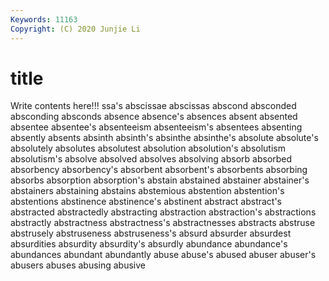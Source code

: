 ```yaml
---
Keywords: 11163
Copyright: (C) 2020 Junjie Li
---
```


# title

Write contents here!!!
ssa's 
abscissae 
abscissas 
abscond 
absconded 
absconding 
absconds 
absence 
absence's 
absences
absent 
absented 
absentee 
absentee's 
absenteeism 
absenteeism's 
absentees 
absenting 
absently 
absents
absinth 
absinth's 
absinthe 
absinthe's 
absolute 
absolute's 
absolutely 
absolutes 
absolutest 
absolution
absolution's 
absolutism 
absolutism's 
absolve 
absolved 
absolves 
absolving 
absorb 
absorbed 
absorbency
absorbency's 
absorbent 
absorbent's 
absorbents 
absorbing 
absorbs 
absorption 
absorption's 
abstain 
abstained
abstainer 
abstainer's 
abstainers 
abstaining 
abstains 
abstemious 
abstention 
abstention's 
abstentions 
abstinence
abstinence's 
abstinent 
abstract 
abstract's 
abstracted 
abstractedly 
abstracting 
abstraction 
abstraction's 
abstractions
abstractly 
abstractness 
abstractness's 
abstractnesses 
abstracts 
abstruse 
abstrusely 
abstruseness 
abstruseness's 
absurd
absurder 
absurdest 
absurdities 
absurdity 
absurdity's 
absurdly 
abundance 
abundance's 
abundances 
abundant
abundantly 
abuse 
abuse's 
abused 
abuser 
abuser's 
abusers 
abuses 
abusing 
abusive
